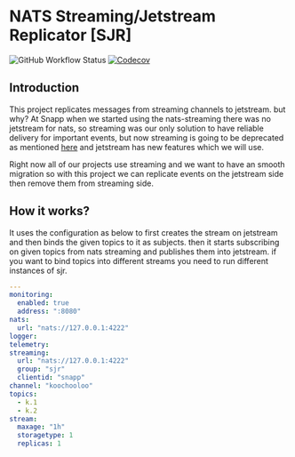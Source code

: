 # NATS Streaming/Jetstream Replicator [SJR]

![GitHub Workflow Status](https://img.shields.io/github/workflow/status/snapp-incubator/stan-js-replicator/ci?label=ci&logo=github&style=flat-square)
[![Codecov](https://img.shields.io/codecov/c/gh/snapp-incubator/stan-js-replicator?logo=codecov&style=flat-square)](https://codecov.io/gh/snapp-incubator/stan-js-replicator)

## Introduction

This project replicates messages from streaming channels to jetstream. but why?
At Snapp when we started using the nats-streaming there was no jetstream for nats,
so streaming was our only solution to have reliable delivery for important events,
but now streaming is going to be deprecated as mentioned [here](https://github.com/nats-io/nats-streaming-server#warning--deprecation-notice-warning) and jetstream
has new features which we will use.

Right now all of our projects use streaming and
we want to have an smooth migration so with this project we can replicate events
on the jetstream side then remove them from streaming side.

## How it works?

It uses the configuration as below to first creates the stream on jetstream and then binds the given topics to it as subjects.
then it starts subscribing on given topics from nats streaming and publishes them into jetstream.
if you want to bind topics into different streams you need to run different instances of sjr.

```yaml
---
monitoring:
  enabled: true
  address: ":8080"
nats:
  url: "nats://127.0.0.1:4222"
logger:
telemetry:
streaming:
  url: "nats://127.0.0.1:4222"
  group: "sjr"
  clientid: "snapp"
channel: "koochooloo"
topics:
  - k.1
  - k.2
stream:
  maxage: "1h"
  storagetype: 1
  replicas: 1
```
